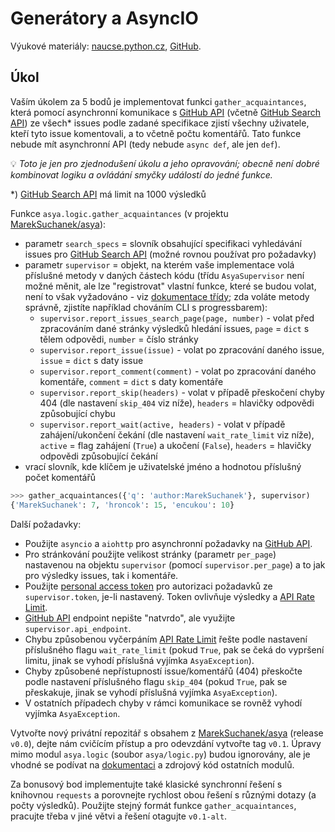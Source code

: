 # Generátory a AsyncIO

Výukové materiály:
[naucse.python.cz](http://naucse.python.cz/2017/mipyt-zima/intro/async/),
[GitHub](https://github.com/pyvec/naucse.python.cz/tree/master/lessons/intro/async).

## Úkol

Vaším úkolem za 5 bodů je implementovat funkci `gather_acquaintances`, která pomocí asynchronní komunikace s [GitHub API] (včetně [GitHub Search API]) ze všech* issues podle zadané specifikace zjistí všechny uživatele, kteří tyto issue komentovali, a to včetně počtu komentářů. Tato funkce nebude mít asynchronní API (tedy nebude `async def`, ale jen `def`).

:bulb: *Toto je jen pro zjednodušení úkolu a jeho opravování; obecně není dobré kombinovat logiku a ovládání smyčky událostí do jedné funkce.*

*) [GitHub Search API] má limit na 1000 výsledků

Funkce `asya.logic.gather_acquaintances` (v projektu [MarekSuchanek/asya]):

* parametr `search_specs` = slovník obsahující specifikaci vyhledávání issues pro [GitHub Search API] (možné rovnou používat pro požadavky)
* parametr `supervisor` = objekt, na kterém vaše implementace volá příslušné metody v daných částech kódu (třídu `AsyaSupervisor` není možné měnit, ale lze "registrovat" vlastní funkce, které se budou volat, není to však vyžadováno - viz [dokumentace třídy](http://asya.readthedocs.io/en/latest/api.html#module-asya.supervisor); zda voláte metody správně, zjistíte například chováním CLI s progressbarem):
  * `supervisor.report_issues_search_page(page, number)` - volat před zpracováním dané stránky výsledků hledání issues, `page` = `dict` s tělem odpovědi, `number` = číslo stránky
  * `supervisor.report_issue(issue)` - volat po zpracování daného issue, `issue` = `dict` s daty issue
  * `supervisor.report_comment(comment)` - volat po zpracování daného komentáře, `comment` = `dict` s daty komentáře
  * `supervisor.report_skip(headers)` - volat v případě přeskočení chyby 404 (dle nastavení `skip_404` viz níže), `headers` = hlavičky odpovědi způsobující chybu
  * `supervisor.report_wait(active, headers)` - volat v případě zahájení/ukončení čekání (dle nastavení `wait_rate_limit` viz níže), `active` = flag zahájení (`True`) a ukočení (`False`), `headers` = hlavičky odpovědi způsobující čekání
* vrací slovník, kde klíčem je uživatelské jméno a hodnotou příslušný počet komentářů

```python
>>> gather_acquaintances({'q': 'author:MarekSuchanek'}, supervisor)
{'MarekSuchanek': 7, 'hroncok': 15, 'encukou': 10}
```

Další požadavky:

* Použijte `asyncio` a `aiohttp` pro asynchronní požadavky na [GitHub API].
* Pro stránkování použijte velikost stránky (parametr `per_page`) nastavenou na objektu `supervisor` (pomocí `supervisor.per_page`) a to jak pro výsledky issues, tak i komentáře.
* Použijte [personal access token] pro autorizaci požadavků ze `supervisor.token`, je-li nastavený. Token ovlivňuje výsledky a [API Rate Limit].
* [GitHub API] endpoint nepište "natvrdo", ale využijte `supervisor.api_endpoint`.
* Chybu způsobenou vyčerpáním [API Rate Limit] řešte podle nastavení příslušného flagu `wait_rate_limit` (pokud `True`, pak se čeká do vypršení limitu, jinak se vyhodí příslušná vyjímka `AsyaException`).
* Chyby způsobené nepřístupností issue/komentářů (404) přeskočte podle nastavení příslušného flagu `skip_404` (pokud `True`, pak se přeskakuje, jinak se vyhodí příslušná vyjímka `AsyaException`).
* V ostatních případech chyby v rámci komunikace se rovněž vyhodí vyjímka `AsyaException`.

Vytvořte nový privátní repozitář s obsahem z [MarekSuchanek/asya] (release `v0.0`), dejte nám cvičícím přístup a pro odevzdání vytvořte tag `v0.1`. Úpravy mimo modul `asya.logic` (soubor `asya/logic.py`) budou ignorovány, ale je vhodné se podívat na [dokumentaci] a zdrojový kód ostatních modulů.

Za bonusový bod implementujte také klasické synchronní řešení s knihovnou `requests` a porovnejte rychlost obou řešení s různými dotazy (a počty výsledků). Použijte stejný formát funkce `gather_acquaintances`, pracujte třeba v jiné větvi a řešení otagujte `v0.1-alt`.

[GitHub API]: https://developer.github.com/v3/
[GitHub Search API]: https://developer.github.com/v3/search/
[personal access token]: https://github.com/blog/1509-personal-api-tokens
[API Rate Limit]: https://developer.github.com/v3/rate_limit/
[MarekSuchanek/asya]: https://github.com/MarekSuchanek/asya
[dokumentaci]: http://asya.readthedocs.io/
